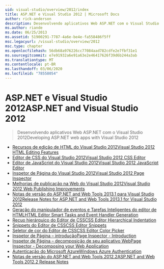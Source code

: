 ```yaml
---
uid: visual-studio/overview/2012/index
title: ASP.NET e Visual Studio 2012 | Microsoft Docs
author: rick-anderson
description: Desenvolvendo aplicativos Web ASP.NET com o Visual Studio 2012
ms.author: riande
ms.date: 06/25/2013
ms.assetid: 51900291-7787-4a6e-be4e-fa558486f5ff
msc.legacyurl: /visual-studio/overview/2012
msc.type: chapter
ms.openlocfilehash: 56db68a976226cc77084aad782cdfe2e7fbf31e1
ms.sourcegitcommit: e7e91932a6e91a63e2e46417626f39d6b244a3ab
ms.translationtype: MT
ms.contentlocale: pt-BR
ms.lasthandoff: 03/06/2020
ms.locfileid: "78558054"
---
```

# <a name="aspnet-and-visual-studio-2012"></a><span data-ttu-id="3f29a-103">ASP.NET e Visual Studio 2012</span><span class="sxs-lookup"><span data-stu-id="3f29a-103">ASP.NET and Visual Studio 2012</span></span>

> <span data-ttu-id="3f29a-104">Desenvolvendo aplicativos Web ASP.NET com o Visual Studio 2012</span><span class="sxs-lookup"><span data-stu-id="3f29a-104">Developing ASP.NET web apps with Visual Studio 2012</span></span>

- [<span data-ttu-id="3f29a-105">Recursos de edição de HTML do Visual Studio 2012</span><span class="sxs-lookup"><span data-stu-id="3f29a-105">Visual Studio 2012 HTML Editing Features</span></span>](visual-studio-2012-html-editing-features.md)
- [<span data-ttu-id="3f29a-106">Editor de CSS do Visual Studio 2012</span><span class="sxs-lookup"><span data-stu-id="3f29a-106">Visual Studio 2012 CSS Editor</span></span>](visual-studio-2012-css-editor.md)
- [<span data-ttu-id="3f29a-107">Editor de JavaScript do Visual Studio 2012</span><span class="sxs-lookup"><span data-stu-id="3f29a-107">Visual Studio 2012 JavaScript Editor</span></span>](visual-studio-2012-javascript-editor.md)
- [<span data-ttu-id="3f29a-108">Inspetor de Página do Visual Studio 2012</span><span class="sxs-lookup"><span data-stu-id="3f29a-108">Visual Studio 2012 Page Inspector</span></span>](visual-studio-2012-page-inspector.md)
- [<span data-ttu-id="3f29a-109">Melhorias de publicação na Web do Visual Studio 2012</span><span class="sxs-lookup"><span data-stu-id="3f29a-109">Visual Studio 2012 Web Publishing Improvements</span></span>](visual-studio-2012-web-publishing-improvements.md)
- [<span data-ttu-id="3f29a-110">Notas de versão do ASP.NET and Web Tools 2013.1 para Visual Studio 2012</span><span class="sxs-lookup"><span data-stu-id="3f29a-110">Release Notes for ASP.NET and Web Tools 2013.1 for Visual Studio 2012</span></span>](aspnet-and-web-tools-20131-for-visual-studio-2012.md)
- [<span data-ttu-id="3f29a-111">Geração do manipulador de eventos e Tarefas Inteligentes do editor de HTML</span><span class="sxs-lookup"><span data-stu-id="3f29a-111">HTML Editor Smart Tasks and Event Handler Generation</span></span>](visual-studio-vnext-videos-html-editor-smart-tasks-and-event-handler-generation.md)
- [<span data-ttu-id="3f29a-112">Recuo hierárquico do Editor de CSS</span><span class="sxs-lookup"><span data-stu-id="3f29a-112">CSS Editor Hierarchical Indentation</span></span>](visual-studio-vnext-videos-css-editor-hierarchical-indentation.md)
- [<span data-ttu-id="3f29a-113">Snippets do Editor de CSS</span><span class="sxs-lookup"><span data-stu-id="3f29a-113">CSS Editor Snippets</span></span>](visual-studio-vnext-videos-css-editor-snippets.md)
- [<span data-ttu-id="3f29a-114">Seletor de cor do Editor de CSS</span><span class="sxs-lookup"><span data-stu-id="3f29a-114">CSS Editor Color Picker</span></span>](visual-studio-vnext-videos-css-editor-color-picker.md)
- [<span data-ttu-id="3f29a-115">Inspetor de Página – introdução</span><span class="sxs-lookup"><span data-stu-id="3f29a-115">Page Inspector - Introduction</span></span>](visual-studio-vnext-videos-page-inspector-introduction.md)
- [<span data-ttu-id="3f29a-116">Inspetor de Página – decomposição de seu aplicativo Web</span><span class="sxs-lookup"><span data-stu-id="3f29a-116">Page Inspector - Decomposing your Web Application</span></span>](visual-studio-vnext-videos-page-inspector-decomposing-your-web-application.md)
- [<span data-ttu-id="3f29a-117">Autenticação do Microsoft Azure</span><span class="sxs-lookup"><span data-stu-id="3f29a-117">Windows Azure Authentication</span></span>](windows-azure-authentication.md)
- [<span data-ttu-id="3f29a-118">Notas de versão do ASP.NET and Web Tools 2012.2</span><span class="sxs-lookup"><span data-stu-id="3f29a-118">ASP.NET and Web Tools 2012.2 Release Notes</span></span>](aspnet-and-web-tools-20122-release-notes-rtw.md)

